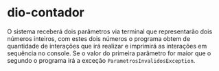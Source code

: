 # dio-contador

O sistema receberá dois parâmetros via terminal que representarão dois números inteiros, com estes dois números o programa obtem de quantidade de interações que irá realizar e imprimirá as interações em sequência no console. Se o valor do primeira parâmetro for maior que o segundo o programa irá a exceção `ParametrosInvalidosException`.
